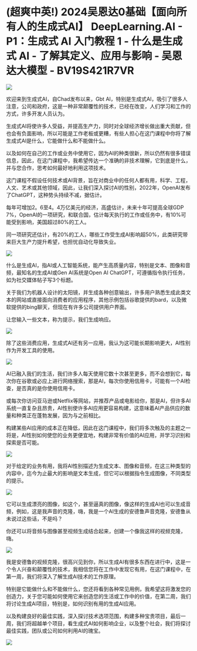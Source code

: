 # (超爽中英!) 2024吴恩达0基础【面向所有人的生成式AI】 DeepLearning.AI - P1：生成式 AI 入门教程 1 - 什么是生成式 AI - 了解其定义、应用与影响 - 吴恩达大模型 - BV19S421R7VR

![](img/6f1fd9425623c8b8ccbac3181c4811c9_0.png)

欢迎来到生成式AI，自Chad发布以来，Gbt AI，特别是生成式AI，吸引了很多人注意，公司和政府，这是一种非常颠覆性的技术，已经在改变，人们学习和工作的方式，许多开发人员认为。

生成式AI将使许多人受益，并提高生产力，同时对全球经济增长做出重大贡献，但也会有负面影响，所以可能是工作老板或更糟，有些人担心在这门课程中你将了解生成式AI是什么，它能做什么和不能做什么。

以及如何在自己的工作或业务中使用它，因为AI的种类很新，所以仍然有很多错误信息，因此，在这门课程中，我希望传达一个准确的非技术理解，它到底是什么，并与您合作，思考如何最好地利用这项技术。

这门课程不假设任何技术或AI背景，旨在对商业中的任何人都有用，科学、工程，人文、艺术或其他领域，因此，让我们深入探讨AI的性别，2022年，OpenAI发布了ChatGPT，这种势头持续不减，据估计。

每年可增加2。6至4。4万亿美元的经济，高盛估计，未来十年可提高全球GDP 7%，OpenAI的一项研究，和联合国，估计每天执行的工作或任务中，有10%可能受到影响，美国超过80%的工人。

同一项研究还估计，有20%的工人，哪些工作受生成AI影响超50%，此类研究带来巨大生产力提升希望，也担忧自动化导致失业。



![](img/6f1fd9425623c8b8ccbac3181c4811c9_2.png)

什么是生成AI，指AI或人工智能系统，能产生高质量内容，特别是文本、图像和音频，最知名的生成AI或Gen AI系统是Open AI ChatGPT，可遵循指令执行任务，如为社交媒体帖子写3个标题。

关于我们为机器人设计的太阳镜，并生成各种创意输出，许多用户熟悉生成此类文本的网站或直接面向消费者的应用程序，其他示例包括谷歌提供的bard，以及微软提供的bing聊天，但现在有许多公司提供用户界面。

让您输入一些文本，称为提示，我们生成响应。

![](img/6f1fd9425623c8b8ccbac3181c4811c9_4.png)

除了这些消费应用，生成式AI还有另一应用，我认为这可能长期影响更大，AI性别作为开发工具的使用。

![](img/6f1fd9425623c8b8ccbac3181c4811c9_6.png)

AI已融入我们的生活，我们许多人每天使用它数十次甚至更多，而不会想到它，每次你在谷歌或必应上进行网络搜索，那是AI，每次你使用信用卡，可能有一个AI检查，是否真的是你使用信用卡。

或每次你访问亚马逊或Netflix等网站，并推荐产品或电影给你，那是AI，但许多AI系统一直复杂且昂贵，AI性别使许多AI应用更容易构建，这意味着AI产品供应的数量和种类正在蓬勃发展，因为与之前相比。

构建某些AI应用的成本正在降低，因此在这门课程中，我们将多次触及的主题之一将是，AI性别如何使您的业务更便宜地，构建非常有价值的AI应用，并学习识别和探索是否可能。



![](img/6f1fd9425623c8b8ccbac3181c4811c9_8.png)

对于给定的业务有用，我将AI性别描述为生成文本、图像和音频，在这三种类型的内容中，迄今为止最大的影响是文本生成，但它可以根据指令生成图像，不同类型的提示。



![](img/6f1fd9425623c8b8ccbac3181c4811c9_10.png)

它可以生成漂亮的图像，如这个，甚至逼真的图像，像这样的生成AI也可以生成音频，例如，这是我声音的克隆，嗨，我是一个AI生成的安德鲁声音克隆，安德鲁从未说过这些话，不是吗？

你还可以将音频与图像甚至视频生成结合起来，创建一个像我这样的视频克隆，嗨。

![](img/6f1fd9425623c8b8ccbac3181c4811c9_12.png)

我是安德鲁的视频克隆，很高兴见到你，所以生成AI有很多东西在进行中，这是一个令人兴奋和颠覆性的技术，我相信您将在工作中发现它有用，在这门课程中，在第一周，我们将深入了解生成AI技术的工作原理。

特别是它能做什么和不能做什么，您还将看到各种常见用例，我希望这将激发您的创造力，关于您可能如何使用它来创造您的生活或工作中的价值，在第二周，我们将讨论生成AI项目，特别是，如何识别有用的生成AI应用。

以及构建良好的最佳实践，深入探讨技术选项范围，构建多种宝贵项目，最后一周，我们将超越单个项目，看生成式AI如何影响企业，以及整个社会，我们将探讨最佳实践，团队或公司如何利用AI的瑰宝。



![](img/6f1fd9425623c8b8ccbac3181c4811c9_14.png)